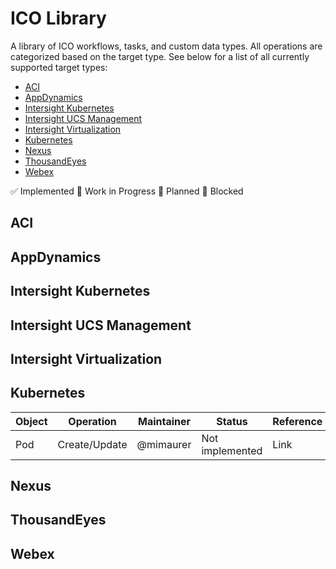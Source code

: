 # ICO Library
A library of ICO workflows, tasks, and custom data types. All operations are categorized based on the target type. See below for a list of all currently supported target types:
* [ACI](#ACI)
* [AppDynamics](#AppDynamics)
* [Intersight Kubernetes](#intersight-kubernetes)
* [Intersight UCS Management](#intersight-ucs-management)
* [Intersight Virtualization](#intersight-virtualization)
* [Kubernetes](#Kubernetes)
* [Nexus](#Nexus)
* [ThousandEyes](#ThousandEyes)
* [Webex](#Webex)


:white_check_mark: Implemented
:construction: Work in Progress
:large_blue_circle: Planned
:red_circle: Blocked

## ACI

## AppDynamics

## Intersight Kubernetes

## Intersight UCS Management

## Intersight Virtualization

## Kubernetes
| Object                    | Operation     | Maintainer | Status          | Reference                         |
|---------------------------|---------------|------------|-----------------|-----------------------------------|
| Pod                       | Create/Update | @mimaurer  | Not implemented | Link                              |

## Nexus

## ThousandEyes

## Webex

